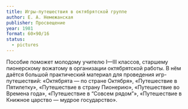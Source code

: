```yaml
---
title: Игры-путешествия в октябрятской группе
author: Е. А. Немежанская
publisher: Просвещение
year: 1981
format: 60×90/16
status:
  - pictures
---
```


Пособие поможет молодому учителю I—III классов, старшему пионерскому вожатому в организации октябрятской работы. В нём даётся большой практический материал для проведения игр-путешествий: «Октябрята — по стране Октября», «Путешествие в Пятилетку», «Путешествие в страну Пионерию», «Путешествие во Времена года», «Путешествие в “Совсем рядом”», «Путешествие в Книжное царство — мудрое государство».
